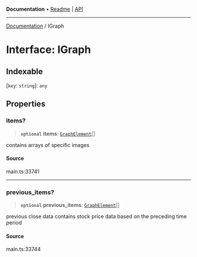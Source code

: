 **Documentation** • [Readme](../README.md) \| [API](../globals.md)

***

[Documentation](../README.md) / IGraph

# Interface: IGraph

## Indexable

 \[`key`: `string`\]: `any`

## Properties

### items?

> **`optional`** **items**: [`GraphElement`](../classes/GraphElement.md)[]

contains arrays of specific images

#### Source

main.ts:33741

***

### previous\_items?

> **`optional`** **previous\_items**: [`GraphElement`](../classes/GraphElement.md)[]

previous close data
contains stock price data based on the preceding time period

#### Source

main.ts:33744
